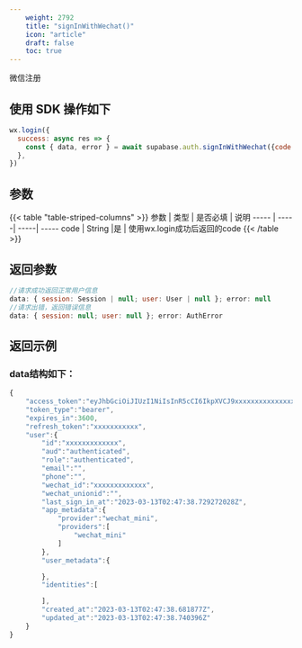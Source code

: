 ```yaml
---
    weight: 2792
    title: "signInWithWechat()"
    icon: "article"
    draft: false
    toc: true
---
```


微信注册

## 使用 SDK 操作如下

```js
wx.login({
  success: async res => {
    const { data, error } = await supabase.auth.signInWithWechat({code:res.code})
  },
})
```


## 参数


{{< table "table-striped-columns" >}}
参数   | 类型 | 是否必填 | 说明
----- | -----| -----| -----
code | String |是 | 使用wx.login成功后返回的code
{{< /table >}}

## 返回参数

```js
//请求成功返回正常用户信息
data: { session: Session | null; user: User | null }; error: null 
//请求出错，返回错误信息
data: { session: null; user: null }; error: AuthError 

```

## 返回示例

### data结构如下：


  
```js
{
    "access_token":"eyJhbGciOiJIUzI1NiIsInR5cCI6IkpXVCJ9xxxxxxxxxxxxxxxxxxxxxxxx",
    "token_type":"bearer",
    "expires_in":3600,
    "refresh_token":"xxxxxxxxxxx",
    "user":{
        "id":"xxxxxxxxxxxxx",
        "aud":"authenticated",
        "role":"authenticated",
        "email":"",
        "phone":"",
        "wechat_id":"xxxxxxxxxxxxx",
        "wechat_unionid":"",
        "last_sign_in_at":"2023-03-13T02:47:38.729272028Z",
        "app_metadata":{
            "provider":"wechat_mini",
            "providers":[
                "wechat_mini"
            ]
        },
        "user_metadata":{

        },
        "identities":[

        ],
        "created_at":"2023-03-13T02:47:38.681877Z",
        "updated_at":"2023-03-13T02:47:38.740396Z"
    }
}

```